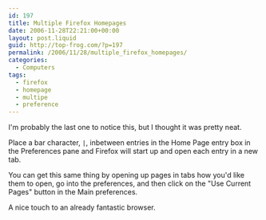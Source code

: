 ```yaml
---
id: 197
title: Multiple Firefox Homepages
date: 2006-11-28T22:21:00+00:00
layout: post.liquid
guid: http://top-frog.com/?p=197
permalink: /2006/11/28/multiple_firefox_homepages/
categories:
  - Computers
tags:
  - firefox
  - homepage
  - multipe
  - preference
---
```

I'm probably the last one to notice this, but I thought it was pretty neat.

Place a bar character, `|`, inbetween entries in the Home Page entry box in the Preferences pane and Firefox will start up and open each entry in a new tab.

You can get this same thing by opening up pages in tabs how you'd like them to open, go into the preferences, and then click on the "Use Current Pages" button in the Main preferences.

A nice touch to an already fantastic browser.
